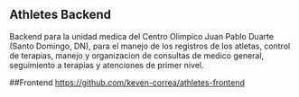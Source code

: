 ## Athletes Backend

Backend para la unidad medica del Centro Olimpico Juan Pablo Duarte (Santo Domingo, DN), para el manejo de los registros de los atletas, control de terapias, manejo y organizacion de consultas de medico general, seguimiento a terapias y atenciones de primer nivel.

##Frontend
https://github.com/keven-correa/athletes-frontend
